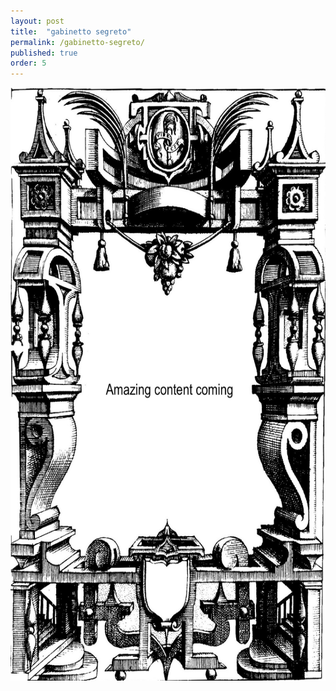 ```yaml
---
layout: post
title:  "gabinetto segreto"
permalink: /gabinetto-segreto/
published: true
order: 5
---
```

<img src='/assets/hero copia.jpg' width='661' height='949'>
